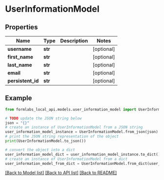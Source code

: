 # UserInformationModel


## Properties

Name | Type | Description | Notes
------------ | ------------- | ------------- | -------------
**username** | **str** |  | [optional] 
**first_name** | **str** |  | [optional] 
**last_name** | **str** |  | [optional] 
**email** | **str** |  | [optional] 
**persistent_id** | **str** |  | [optional] 

## Example

```python
from formlabs_local_api.models.user_information_model import UserInformationModel

# TODO update the JSON string below
json = "{}"
# create an instance of UserInformationModel from a JSON string
user_information_model_instance = UserInformationModel.from_json(json)
# print the JSON string representation of the object
print(UserInformationModel.to_json())

# convert the object into a dict
user_information_model_dict = user_information_model_instance.to_dict()
# create an instance of UserInformationModel from a dict
user_information_model_from_dict = UserInformationModel.from_dict(user_information_model_dict)
```
[[Back to Model list]](../README.md#documentation-for-models) [[Back to API list]](../README.md#documentation-for-api-endpoints) [[Back to README]](../README.md)


